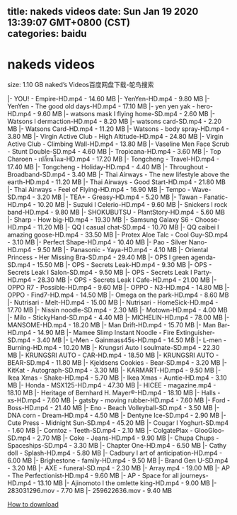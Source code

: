 
title: nakeds videos
date: Sun Jan 19 2020 13:39:07 GMT+0800 (CST)    
categories: baidu
---

# nakeds videos
size: 1.10 GB
 naked’s Videos百度网盘下载-鸵鸟搜索
 
|- YOU! - Empire-HD.mp4 - 14.60 MB
|- YenYen-HD.mp4 - 9.80 MB
|- YenYen - The good old days-HD.mp4 - 17.10 MB
|- yen yen yak - hero-HD.mp4 - 9.60 MB
|- watsons mask l flying home-SD.mp4 - 2.60 MB
|- Watsons l dermaction-HD.mp4 - 8.20 MB
|- watsons card-SD.mp4 - 2.20 MB
|- Watsons Card-HD.mp4 - 11.20 MB
|- Watsons - body spray-HD.mp4 - 3.80 MB
|- Virgin Active Club - High Altitude-HD.mp4 - 24.80 MB
|- Virgin Active Club - Climbing Wall-HD.mp4 - 13.80 MB
|- Vaseline Men Face Scrub - Stunt Double-SD.mp4 - 4.60 MB
|- Tropicana-HD.mp4 - 3.60 MB
|- Top Charoen - เปลี่ยนโฉม-HD.mp4 - 17.20 MB
|- Tongcheng - Travel-HD.mp4 - 17.40 MB
|- Tongcheng - Holiday-HD.mp4 - 4.40 MB
|- Throughout - Broadband-SD.mp4 - 3.40 MB
|- Thai Airways - The new lifestyle above the earth-HD.mp4 - 11.20 MB
|- Thai Airways - Good Start-HD.mp4 - 21.80 MB
|- Thai Airways - Feel of Flying-HD.mp4 - 16.90 MB
|- Tempo - Wave-SD.mp4 - 3.20 MB
|- TEA+ - Greasy-HD.mp4 - 5.20 MB
|- Tawan - Fanatic-HD.mp4 - 10.20 MB
|- Suzuki l Celerio-HD.mp4 - 9.60 MB
|- Snickers l rock band-HD.mp4 - 9.80 MB
|- SHOKUBUTSU - PlantStory-HD.mp4 - 5.60 MB
|- Sharp - How big-HD.mp4 - 19.30 MB
|- Samsung Galaxy S6 - Choose-HD.mp4 - 11.20 MB
|- QQ l casual chat-SD.mp4 - 10.70 MB
|- QQ caibei l amazing goose-HD.mp4 - 33.50 MB
|- Protex Aloe Talc - Cool Guy-SD.mp4 - 3.10 MB
|- Perfect Shape-HD.mp4 - 10.40 MB
|- Pao - Silver Nano-HD.mp4 - 9.50 MB
|- Panasonic - Yaya-HD.mp4 - 4.10 MB
|- Oriental Princess - Her Missing Bra-SD.mp4 - 29.40 MB
|- OPS l green agenda-SD.mp4 - 15.50 MB
|- OPS - Secrets Leak-HD.mp4 - 9.30 MB
|- OPS - Secrets Leak l Salon-SD.mp4 - 9.50 MB
|- OPS - Secrets Leak l Party-HD.mp4 - 28.30 MB
|- OPS - Secrets Leak l Cafe-HD.mp4 - 21.00 MB
|- OPPO R7 - Possible-HD.mp4 - 9.60 MB
|- OPPO - N3-HD.mp4 - 14.80 MB
|- OPPO - Find7-HD.mp4 - 14.50 MB
|- Omega on the park-HD.mp4 - 8.60 MB
|- Nutrisari - Melt-HD.mp4 - 15.00 MB
|- Nutrisari - HomeSick-HD.mp4 - 17.70 MB
|- Nissin noodle-SD.mp4 - 2.30 MB
|- Motown-HD.mp4 - 4.00 MB
|- Milo - StickyHand-SD.mp4 - 4.40 MB
|- MICHELIN-HD.mp4 - 78.00 MB
|- MANSOME-HD.mp4 - 18.20 MB
|- Man Drift-HD.mp4 - 15.70 MB
|- Man Bar-HD.mp4 - 14.90 MB
|- Mamee Slimp Instant Noodle - Fire Extinguisher-SD.mp4 - 3.40 MB
|- L-Men - Gainmass45s-HD.mp4 - 14.50 MB
|- L-men - Burning-HD.mp4 - 10.20 MB
|- Krungsri Auto l soulmate-SD.mp4 - 22.30 MB
|- KRUNGSRI AUTO - CAR-HD.mp4 - 18.50 MB
|- KRUNGSRI AUTO - BEAR-SD.mp4 - 11.80 MB
|- Kjeldsens Cookies - Bear-SD.mp4 - 3.20 MB
|- KitKat - Autograph-SD.mp4 - 3.30 MB
|- KARMART-HD.mp4 - 9.50 MB
|- Ikea Xmas - Shake-HD.mp4 - 5.70 MB
|- Ikea Xmas - Auntie-HD.mp4 - 3.10 MB
|- Honda - MSX125-HD.mp4 - 47.30 MB
|- HICEE - magazine.mp4 - 18.10 MB
|- Heritage of Bernhard H. Mayer®-HD.mp4 - 18.10 MB
|- Halls - xs-HD.mp4 - 7.60 MB
|- gatsby - moving rubber-HD.mp4 - 7.60 MB
|- Ford - Boss-HD.mp4 - 21.40 MB
|- Eno - Beach Volleyball-SD.mp4 - 3.50 MB
|- DNA corn - Dream-HD.mp4 - 4.50 MB
|- Dentyne Ice-SD.mp4 - 2.90 MB
|- Cute Press - Midnight Sun-SD.mp4 - 45.20 MB
|- Cougar l Yoghurt-SD.mp4 - 1.60 MB
|- Corntoz - Teeth-SD.mp4 - 2.10 MB
|- ColgatePlax - GlooGloo-SD.mp4 - 2.70 MB
|- Coke - Jeans-HD.mp4 - 9.90 MB
|- Chupa Chups - Spaceships-SD.mp4 - 3.30 MB
|- Chapter One-HD.mp4 - 6.50 MB
|- Cathy doll - Splash-HD.mp4 - 5.80 MB
|- Cadbury l art of anticipation-HD.mp4 - 6.00 MB
|- Brighestone - family-HD.mp4 - 9.50 MB
|- Brand Gen U-SD.mp4 - 3.20 MB
|- AXE - funeral-SD.mp4 - 2.30 MB
|- Array.mp4 - 19.00 MB
|- AP - The Perfectionist-HD.mp4 - 9.60 MB
|- AP - Space for all journeys-HD.mp4 - 13.10 MB
|- Ajinomoto l the omlette king-HD.mp4 - 9.00 MB
|- 283031296.mov - 7.70 MB
|- 259622636.mov - 9.40 MB

[How to download](https://bpcam.bemobtrk.com/go/2ceec3aa-1ca2-46d6-b9ff-aaa5c184517c?jno=1952)